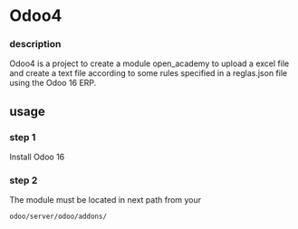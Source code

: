 # Odoo4

### description

Odoo4 is a project to create a module open_academy to upload a excel file and create a text file
according to some rules specified in a reglas.json file using the Odoo 16 ERP.

## usage

### step 1

Install Odoo 16

### step 2

The module must be located in next path from your 

```bash
odoo/server/odoo/addons/
```

